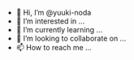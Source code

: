 - 👋 Hi, I’m @yuuki-noda
- 👀 I’m interested in ...
- 🌱 I’m currently learning ...
- 💞️ I’m looking to collaborate on ...
- 📫 How to reach me ...

<!---
yuuki-noda/yuuki-noda is a ✨ special ✨ repository because its `README.md` (this file) appears on your GitHub profile.
You can click the Preview link to take a look at your changes.
--->

